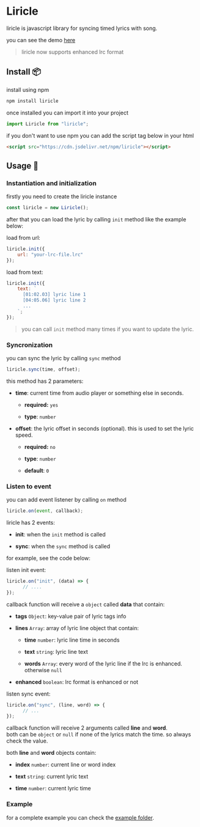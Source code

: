 # Liricle

liricle is javascript library for syncing timed lyrics with song. 

you can see the demo [here](https://mcanam.github.io/liricle/)

> liricle now supports enhanced lrc format

## Install 📦

install using npm

``` bash
npm install liricle
```

once installed you can import it into your project

``` javascript
import Liricle from "liricle";
```

if you don't want to use npm you can add the script tag below in your html

``` html
<script src="https://cdn.jsdelivr.net/npm/liricle"></script>
```

## Usage 🚀

### Instantiation and initialization

firstly you need to create the liricle instance

``` javascript
const liricle = new Liricle();
```

after that you can load the lyric by calling `init` method like the example below:

load from url:

```javascript
liricle.init({
    url: "your-lrc-file.lrc"
});
```

load from text:

```javascript
liricle.init({
    text: `
      [01:02.03] lyric line 1
      [04:05.06] lyric line 2
      ...
    `;
});
```

> you can call `init` method many times if you want to update the lyric.  

### Syncronization

you can sync the lyric by calling `sync` method

``` javascript
liricle.sync(time, offset);
```

this method has 2 parameters:

- **time**: current time from audio player or something else in seconds.

  - **required:** `yes`

  - **type**: `number` 

- **offset**: the lyric offset in seconds (optional). this is used to set the lyric speed.

  - **required:** `no`

  - **type**: `number`

  - **default**: `0`

### Listen to event

you can add event listener by calling `on` method

``` javascript
liricle.on(event, callback);
```

liricle has 2 events: 

- **init**: when the `init` method is called

- **sync**: when the `sync` method is called

for example, see the code below:

listen init event:

``` javascript
liricle.on("init", (data) => {
      // ....
});
```

callback function will receive a `object` called **data** that contain:

- **tags** `Object`: key-value pair of lyric tags info

- **lines** `Array`: array of lyric line object that contain:

  - **time** `number`: lyric line time in seconds

  - **text** `string`: lyric line text

  - **words** `Array`: every word of the lyric line if the lrc is enhanced. otherwise `null`

- **enhanced** `boolean`: lrc format is enhanced or not

listen sync event:

``` javascript
liricle.on("sync", (line, word) => {
      // ...
});
```

callback function will receive 2 arguments called **line** and **word**.  \
both can be `object` or `null` if none of the lyrics match the time. so always check the value.

both **line** and **word** objects contain:

- **index** `number`: current line or word index

- **text** `string`: current lyric text

- **time** `number`: current lyric time

### Example

for a complete example you can check the [example folder](https://github.com/mcanam/liricle/tree/main/example).
